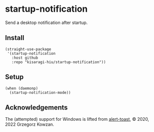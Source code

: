# startup-notification

Send a desktop notification after startup.

## Install

```elisp
(straight-use-package
 '(startup-notification
   :host github
   :repo "kisaragi-hiu/startup-notification"))
```

## Setup

```elisp
(when (daemonp)
  (startup-notification-mode))
```

## Acknowledgements

The (attempted) support for Windows is lifted from [alert-toast](https://github.com/gkowzan/alert-toast), © 2020, 2022 Grzegorz Kowzan.
